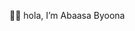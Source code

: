  👋👀 hola, I’m Abaasa Byoona
  

<!---
Abaasa30/Abaasa30 is a ✨ special ✨ repository because its `README.md` (this file) appears on your GitHub profile.
You can click the Preview link to take a look at your changes.
--->
